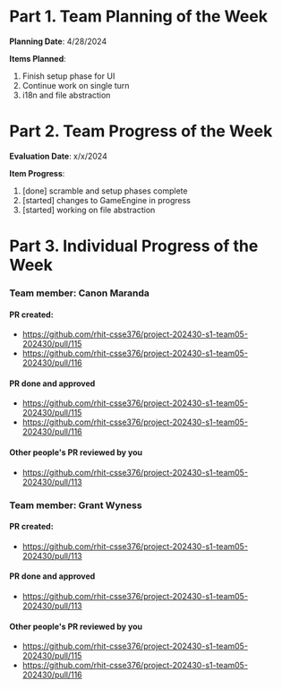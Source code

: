 # Part 1. Team Planning of the Week
**Planning Date**: 4/28/2024

**Items Planned**:
1. Finish setup phase for UI
2. Continue work on single turn
3. i18n and file abstraction

# Part 2. Team Progress of the Week
**Evaluation Date**: x/x/2024

**Item Progress**:
1. [done] scramble and setup phases complete
2. [started] changes to GameEngine in progress
3. [started] working on file abstraction

# Part 3. Individual Progress of the Week
### Team member: Canon Maranda
#### PR created:
- https://github.com/rhit-csse376/project-202430-s1-team05-202430/pull/115
- https://github.com/rhit-csse376/project-202430-s1-team05-202430/pull/116

#### PR done and approved
- https://github.com/rhit-csse376/project-202430-s1-team05-202430/pull/115
- https://github.com/rhit-csse376/project-202430-s1-team05-202430/pull/116

#### Other people's PR reviewed by you
- https://github.com/rhit-csse376/project-202430-s1-team05-202430/pull/113

### Team member: Grant Wyness
#### PR created:
- https://github.com/rhit-csse376/project-202430-s1-team05-202430/pull/113

#### PR done and approved
- https://github.com/rhit-csse376/project-202430-s1-team05-202430/pull/113

#### Other people's PR reviewed by you
- https://github.com/rhit-csse376/project-202430-s1-team05-202430/pull/115
- https://github.com/rhit-csse376/project-202430-s1-team05-202430/pull/116

